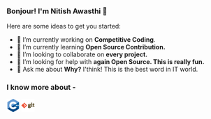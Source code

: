 ### Bonjour! I'm Nitish Awasthi 👋

Here are some ideas to get you started:

- 🔭 I’m currently working on **Competitive Coding**.
- 🌱 I’m currently learning **Open Source Contribution.**
- 👯 I’m looking to collaborate on **every project.**
- 🤔 I’m looking for help with **again Open Source. This is really fun.**
- 💬 Ask me about **Why?** I'think! This is the best word in IT world.
<!--⚡ Fun fact: Create a new repository with same as github username.
https://github-readme-stats.vercel.app/api?username=Nitish-Awasthi&&show_icons=true&title_color=ffffff&icon_color=bb2acf&text_color=daf7dc&bg_color=151515-->


### I know more about - 

<code><img height="30" src="https://raw.githubusercontent.com/github/explore/80688e429a7d4ef2fca1e82350fe8e3517d3494d/topics/cpp/cpp.png"></code>
<code><img height="30" src="https://raw.githubusercontent.com/github/explore/80688e429a7d4ef2fca1e82350fe8e3517d3494d/topics/git/git.png"></code>
